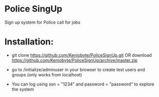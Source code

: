 # Police SingUp

Sign up system for Police call for jobs

# Installation:
- git clone https://github.com/Keniobyte/PoliceSignUp.git 
OR 
download https://github.com/Keniobyte/PoliceSignUp/archive/master.zip

- go to /initialize/adminuser in your browser to create test users and groups (only works from localhost)

- You can log using ssn = "1234" and password = "password" to explore the system
